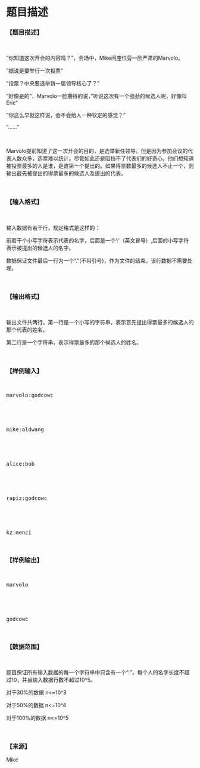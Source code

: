 # 题目描述


<h3>
【题目描述】
</h3>
<p>
<br/>
</p>
<p>
”你知道这次开会的内容吗？”，会场中，Mike问座位旁一脸严肃的Marvolo。
</p>
<p>
”据说是要举行一次投票”
</p>
<p>
”投票？中央要选举新一届领导核心了？”
</p>
<p>
”好像是的”，Marvolo一脸期待的说，”听说这次有一个强劲的候选人呢，好像叫Eric”
</p>
<p>
”你这么早就这样说，会不会给人一种钦定的感觉？”
</p>
<p>
”……”
</p>
<p>
<br/>
</p>
<p>
Marvolo提前知道了这一次开会的目的，是选举新任领导。但是因为参加会议的代表人数众多，选票难以统计。尽管如此还是阻挡不了代表们的好奇心。他们想知道被投票最多的人是谁，是谁第一个提出的。如果得票数最多的候选人不止一个，则输出最先被提出的得票最多的候选人及提出的代表。
</p>
<p>
<br/>
</p>
<h3>
【输入格式】
</h3>
<p>
<br/>
</p>
<p>
输入数据有若干行，规定格式是这样的：
</p>
<p>
前若干个小写字符表示代表的名字，后面是一个’:’（英文冒号）,后面的小写字符表示被提出的候选人的名字。
</p>
<p>
数据保证文件最后一行为一个”.”(不带引号)，作为文件的结束。该行数据不需要处理。
</p>
<p>
<br/>
</p>
<h3>
【输出格式】
</h3>
<p>
<br/>
</p>
<p>
输出文件共两行，第一行是一个小写的字符串，表示首先提出得票最多的候选人的那个代表的姓名。
</p>
<p>
第二行是一个字符串，表示得票最多的那个候选人的姓名。
</p>
<p>
<br/>
</p>
<h3>
【样例输入】
</h3>
<pre><p>
marvolo:godcowc
</p>

<p>
mike:oldwang
</p>

<p>
alice:bob
</p>

<p>
rapiz:godcowc
</p>

<p>
kz:menci
</p>
</pre>
<h3>
【样例输出】
</h3>
<pre><p>
marvolo
</p>

<p>
godcowc
</p>
</pre>
<h3>
【数据范围】
</h3>
<p>
<br/>
</p>
<p>
题目保证所有输入数据的每一个字符串中只含有一个“:”，每个人的名字长度不超过10，并且输入数据行数不超过10^5。
</p>
<p>
对于30%的数据 n&lt;=10^3
</p>
<p>
对于50%的数据 n&lt;=10^4
</p>
<p>
对于100%的数据 n&lt;=10^5
</p>
<p>
<br/>
</p>
<h3>
【来源】
</h3>
<p>
Mike
</p>
